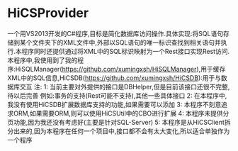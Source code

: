 # HiCSProvider
一个用VS2013开发的C#程序,目标是简化数据库访问操作.具体实现:将SQL语句存储到某个文件夹下的XML文件中,外部以SQL语句的唯一标识查找到相关语句并执行.本程序同时还提供通过将XML中的SQL标识映射为一个Rest接口实现Rest访问.
本程序中,我使用到了我的程序:HiSQLManager(https://github.com/xumingxsh/HiSQLManager),用于缓存XML中的SQL信息,HiCSDB(https://github.com/xumingxsh/HiCSDB):用于与数据库交互
注:
1: 当前主要对外提供的接口是DBHelper,但是目前该接口还很不完整,待以后完善
例如:事务的支持(Rest可能不支持),其他一些具体接口
2: 在本程序中,我没有使用HiCSDB扩展数据库支持的功能,如果需要可以添加
3: 本程序不刻意追求ORM,如果需要ORM,则可以使用HiCSUtil中的CBO进行扩展
4: 本程序未提供分页功能,因为我还没有考虑好(主要是针对SQL-Server)
5: 本程序是从HiCSClient拆分出来的,因为本程序在任何一个项目中,接口都不会有太大变化,所以适合单独作为一个程序
